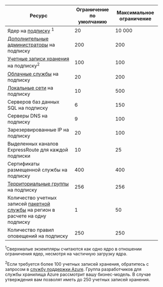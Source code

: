 Ресурс|Ограничение по умолчанию|Максимальное ограничение
---|---|---
Ядер на [подписку](../articles/billing-buy-sign-up-azure-subscription.md) <sup>1</sup>|20|10 000
[Дополнительные администраторы](../articles/billing-add-change-azure-subscription-administrator.md) на подписку|200|200
[Учетные записи хранения](../articles/storage/storage-create-storage-account.md) на подписку<sup>2</sup>|100|100
[Облачные службы](../articles/cloud-services/cloud-services-choose-me.md) на подписку|20|200
[Локальные сети](http://msdn.microsoft.com/library/jj157100.aspx) на подписку|10|500
Серверов баз данных SQL на подписку|6|150
Серверы DNS на подписку|9|100
Зарезервированные IP на подписку|20|100
Выделенных каналов ExpressRoute для каждой подписки|10|25
Сертификаты размещенной службы на подписку|400|400
[Территориальные группы](../articles/virtual-network/virtual-networks-migrate-to-regional-vnet.md) на подписку|256|256
Количество учетных записей [пакетной службы](https://azure.microsoft.com/services/batch/) на регион в расчете на одну подписку|1|50
Количество правил оповещений на подписку|250|250

<sup>1</sup>Сверхмалые экземпляры считаются как одно ядро в отношении ограничения ядер, несмотря на частичную загрузку ядра.

<sup>2</sup>Если требуется более 100 учетных записей хранения, обратитесь с запросом в [службу поддержки Azure](https://azure.microsoft.com/support/faq/). Группа разработчиков для службы хранилища Azure рассмотрит вашу бизнес-модель. В случае утверждения вам позволят иметь до 250 учетных записей хранения.

<!---HONumber=AcomDC_0420_2016-->